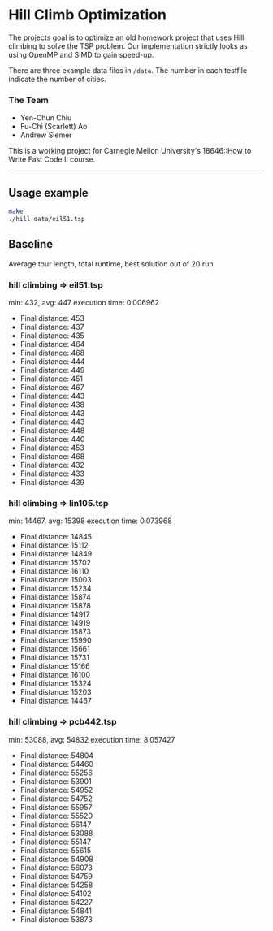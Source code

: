 # Hill Climb Optimization 
The projects goal is to optimize an old homework project that uses Hill climbing to solve the TSP problem.
Our implementation strictly looks as using OpenMP and SIMD to gain speed-up.

There are three example data files in `/data`. The number in each testfile indicate the number of cities.

### The Team
* Yen-Chun Chiu
* Fu-Chi (Scarlett) Ao
* Andrew Siemer

This is a working project for Carnegie Mellon University's 18646::How to Write Fast Code II course.

***

## Usage example
```sh
make
./hill data/eil51.tsp
```

## Baseline
Average tour length, total runtime, best solution out of 20 run

### hill climbing => eil51.tsp
min: 432, avg: 447 
execution time: 0.006962  
* Final distance: 453
* Final distance: 437
* Final distance: 435
* Final distance: 464
* Final distance: 468
* Final distance: 444
* Final distance: 449
* Final distance: 451
* Final distance: 467
* Final distance: 443
* Final distance: 438
* Final distance: 443
* Final distance: 443
* Final distance: 448
* Final distance: 440
* Final distance: 453
* Final distance: 468
* Final distance: 432
* Final distance: 433
* Final distance: 439


### hill climbing => lin105.tsp
min: 14467, avg: 15398 
execution time: 0.073968
* Final distance: 14845
* Final distance: 15112
* Final distance: 14849
* Final distance: 15702
* Final distance: 16110
* Final distance: 15003
* Final distance: 15234
* Final distance: 15874
* Final distance: 15878
* Final distance: 14917
* Final distance: 14919
* Final distance: 15873
* Final distance: 15990
* Final distance: 15661
* Final distance: 15731
* Final distance: 15166
* Final distance: 16100
* Final distance: 15324
* Final distance: 15203
* Final distance: 14467

### hill climbing => pcb442.tsp
min: 53088, avg: 54832 
execution time: 8.057427  
* Final distance: 54804
* Final distance: 54460
* Final distance: 55256
* Final distance: 53901
* Final distance: 54952
* Final distance: 54752
* Final distance: 55957
* Final distance: 55520
* Final distance: 56147
* Final distance: 53088
* Final distance: 55147
* Final distance: 55615
* Final distance: 54908
* Final distance: 56073
* Final distance: 54759
* Final distance: 54258
* Final distance: 54102
* Final distance: 54227
* Final distance: 54841
* Final distance: 53873  
